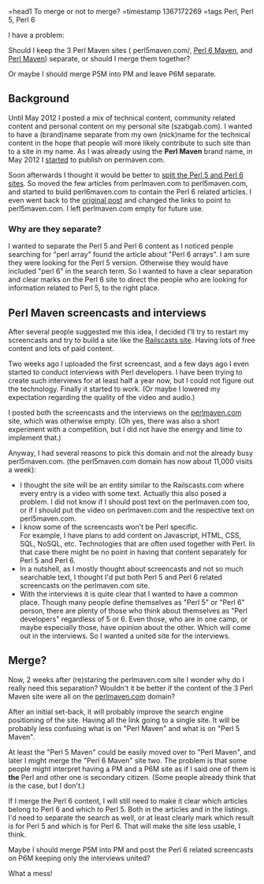 =head1 To merge or not to merge?
=timestamp 1367172269
=tags Perl, Perl 5, Perl 6



I have a problem:

Should I keep the 3 Perl Maven sites (
perl5maven.com/, 
<a href="http://perl6maven.com/">Perl 6 Maven</a>, and
<a href="http://perlmaven.com/">Perl Maven</a>) separate,
or should I merge them together?

Or maybe I should merge P5M into PM and leave P6M separate.



<h2>Background</h2>

Until May 2012 I posted a mix of technical content, community related content
and personal content on my personal site (szabgab.com).
I wanted to have a (brand)name separate from my own (nick)name for the technical
content in the hope that people will more likely contribute to such site
than to a site in my name.
As I was already using the <b>Perl Maven</b> brand name, in May 2012
I <a href="http://szabgab.com/perl-maven-cookbook.html">started</a>
to publish on permaven.com.

Soon afterwards I thought it would be better to 
<a href="http://szabgab.com/perl5-and-perl6-maven.html">split the Perl 5 and Perl 6 sites</a>.
So moved the few articles from perlmaven.com to perl5maven.com, and started to
build perl6maven.com to contain the Perl 6 related articles.
I even went back to the <a href="http://szabgab.com/perl-maven-cookbook.html">original post</a>
and changed the links to point to perl5maven.com.
I left perlmaven.com empty for future use.

<h3>Why are they separate?</h3>

I wanted to separate the Perl 5 and Perl 6 content as I noticed people searching for "perl array"
found the article about "Perl 6 arrays". I am sure they were looking for the Perl 5 version.
Otherwise they would have included "perl 6"  in the search term.
So I wanted to have a clear separation and clear marks on the Perl 6 site to direct the people who
are looking for information related to Perl 5, to the right place.

<h2>Perl Maven screencasts and interviews</h2>

After several people suggested me this idea, I decided I'll try to restart my screencasts
and try to build a site like the <a href="http://railscasts.com/">Railscasts site</a>.
Having lots of free content and lots of paid content.

Two weeks ago I uploaded the first screencast, and a few days ago I even started
to conduct interviews with Perl developers. I have been trying to create such interviews
for at least half a year now, but I could not figure out the technology.
Finally it started to work.
(Or maybe I lowered my expectation regarding the quality of the video and audio.)

I posted both the screencasts and the interviews on the
<a href="http://perlmaven.com/">perlmaven.com</a> site,
which was otherwise empty.
(Oh yes, there was also a short experiment with a competition,
but I did not have the energy and time to implement that.)

Anyway, I had several reasons to pick this domain and not the already busy perl5maven.com.
(the perl5maven.com domain has now about 11,000 visits a week):

<ul>
<li>I thought the site will be an entity similar to the Railscasts.com where every entry is
a video with some text. Actually this also posed a problem. I did not know if I should post
text on the perlmaven.com too, or if I should put the video on perlmaven.com and the
respective text on perl5maven.com.</li>
<li>I know some of the screencasts won't be Perl specific.<br>
For example, I have plans to add content on Javascript, HTML, CSS, SQL, NoSQL, etc.
Technologies that are often used together with Perl. In that case there might be no point
in having that content separately for Perl 5 and Perl 6.</li>
<li>In a nutshell, as I mostly thought about screencasts and not so much searchable text,
I thought I'd put both Perl 5 and Perl 6 related screencasts on the perlmaven.com site.</li>
<li>With the interviews it is quite clear that I wanted to have a common place. Though many
people define themselves as "Perl 5" or "Perl 6" person, there are plenty of those who think
about themselves as "Perl developers" regardless of 5 or 6. Even those, who are in one camp,
or maybe especially those, have opinion about the other. Which will come out in the interviews.
So I wanted a united site for the interviews.</li>
</ul>

<h2>Merge?</h2>

Now, 2 weeks after (re)staring the perlmaven.com site I wonder why
do I really need this separation?
Wouldn't it be better if the content of the 3 Perl Maven site were all on the
<a href="http://perlmaven.com">perlmaven.com</a> domain?

After an initial set-back, it will probably improve the search engine positioning
of the site. Having all the link going to a single site. It will be probably
less confusing what is on "Perl Maven" and what is on "Perl 5 Maven".

At least the "Perl 5 Maven" could be easily moved over to "Perl Maven",
and later I might merge the "Perl 6 Maven" site two. The problem is that
some people might interpret having a PM and a P6M site as if I said one
of them is <b>the</b> Perl and other one is secondary citizen.
(Some people already think that is the case, but I don't.)

If I merge the Perl 6 content, I will still need to make it clear which articles
belong to Perl 6 and which to Perl 5. Both in the articles and in the listings.
I'd need to separate the search as well, or at least clearly mark which result is
for Perl 5 and which is for Perl 6. That will make the site less usable, I think.

Maybe I should merge P5M into PM and post the Perl 6 related screencasts on P6M
keeping only the interviews united?

What a mess!

